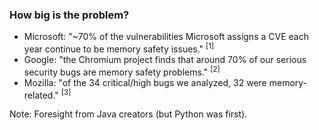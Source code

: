 <!-- markdownlint-disable MD041 -->

### How big is the problem?

- Microsoft: "~70% of the vulnerabilities Microsoft assigns a CVE each year continue to be memory safety issues." <sup>[1]</sup>
- Google: "the Chromium project finds that around 70% of our serious security bugs are memory safety problems." <sup>[2]</sup>
- Mozilla: "of the 34 critical/high bugs we analyzed, 32 were memory-related." <sup>[3]</sup>

Note: Foresight from Java creators (but Python was first).
